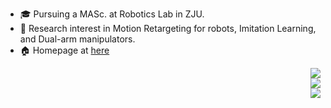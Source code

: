 + :mortar_board: Pursuing a MASc. at Robotics Lab in ZJU.
+ :book: Research interest in Motion Retargeting for robots, Imitation Learning, and Dual-arm manipulators. 
+ :house: Homepage at [here](http://www.liangyuwei996.com//)

<p align=right>
    <img src="https://liangyuwei-github-readme-stats.vercel.app/api?username=liangyuwei&show_icons=true&theme=default&count_private=true&include_all_commits=true"/><br />
    <img src="https://liangyuwei-github-readme-stats.vercel.app/api/wakatime?username=liangyuwei&custom_title=Weekly%20Programming%20Stats&count=6&langs_count=6&v=2"/><br />   
    <img src="https://liangyuwei-github-readme-stats.vercel.app/api/top-langs/?username=liangyuwei&layout=compact"/><br />
</p>

